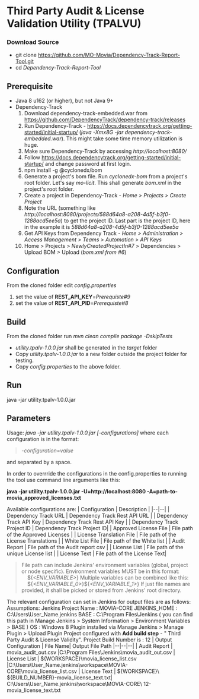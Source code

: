 
# Third Party Audit & License Validation Utility (TPALVU)

### Download Source
 - git clone https://github.com/MO-Movia/Dependency-Track-Report-Tool.git  
 - cd *Dependency-Track-Report-Tool*
 
## Prerequisite
 - Java 8 u162 (or higher), but not Java 9+
 - Dependency-Track
	 1. Download dependency-track-embedded.war from
    https://github.com/DependencyTrack/dependency-track/releases
	 2. Run Dependency-Track - https://docs.dependencytrack.org/getting-started/initial-startup/ (*java -Xmx8G -jar dependency-track-embedded.war*). This might take some time memory utilization is huge.
	 3. Make sure Dependency-Track by accessing *http://localhost:8080/*
	 4. Follow https://docs.dependencytrack.org/getting-started/initial-startup/ and change password at first login.
	 5. npm install -g @cyclonedx/bom
	 6. Generate a project's bom file. Run *cyclonedx-bom* from a project's root folder. Let's say *mo-licit*. This shall generate *bom.xml* in the project's root folder.
	 7. Create a project in Dependency-Track - *Home > Projects > Create Project*
	 8. Note the URL (something like *http://localhost:8080/projects/588d64a8-a208-4d5f-b3f0-1288acd5ee5a*) to get the project ID. Last part is the project ID, here in the example it is  *588d64a8-a208-4d5f-b3f0-1288acd5ee5a*
	 9. Get API Keys from Dependency Track - *Home > Administration > Access Management > Teams > Automation > API Keys*
	 10. Home > Projects > *NewlyCreatedProjectIn#7* > Dependencies > Upload BOM > Upload (*bom.xml from #6*)

## Configuration
From the cloned folder edit *config.properties*

 1. set the value of **REST_API_KEY**=*Prerequiste#9* 
 2. set the value of **REST_API_PID**=*Prerequiste#8*

## Build
From the cloned folder run
*mvn clean compile package -DskipTests*

 - *utility.tpalv-1.0.0.jar* shall be generated in the *target* folder
 - Copy *utility.tpalv-1.0.0.jar* to a new folder outside the project folder for testing.
 - Copy *config.properties* to the above folder.

## Run
java -jar utility.tpalv-1.0.0.jar

## Parameters
Usage: *java -jar utility.tpalv-1.0.0.jar* *[-configurations]*
where each configuration is in the format:
> -*configuration*=*value*

and separated by a space.

In order to overrride the configurations in the config.properties to running the tool use command line arguments like this:

**java -jar utility.tpalv-1.0.0.jar -U=http://localhost:8080 -A=path-to-movia_approved_licenses.txt**

Available configurations are:
| Configuration | Description |
|--|--|
| Dependency Track URL | Dependency Track Rest API URL |
| Dependency Track API Key | Dependency Track Rest API Key |
| Dependency Track Project ID | Dependency Track Project ID|
| Approved License File | File path of the Approved Licenses  |
| License Translation File | File path of the License Translations  |
| White List File | File path of the White list |
| Audit Report | File path of the Audit report csv |
| License List | File path of the unique License list  |
| License Text | File path of the License Text|

> File path can include Jenkins' environment variables (global, project or node specific). 
> Environment variables MUST be in this format:  
> &nbsp;&nbsp;&nbsp;&nbsp;&#36;&#123;*<ENV_VARIABLE>*&#125;
> Multiple variables can be combined like this:  
> &nbsp;&nbsp;&nbsp;&nbsp;&#36;&#123;*<ENV_VARIABLE_0>*&#125;&#36;&#123;*<ENV_VARIABLE_1>*&#125;
> If just file names are provided, it shall be picked or stored from Jenkins' root directory.

The relevant configuration can set in Jenkins for output files are as follows:
Assumptions:
Jenkins Project Name : MOVIA-CORE
JENKINS_HOME : C:\Users\User_Name\.jenkins
BASE : C:\Program Files\Jenkins  ( you can find this path in Manage Jenkins > System Information > Environment Variables > BASE )
OS : Windows 8
Plugin installed via Manage Jenkins > Manage Plugin > Upload Plugin
Project configured with **Add build step** - " Third Party Audit & License Validity".
Project Build Number is : 12
| Output Configuration | File Name| Output File Path
|--|--|--|
| Audit Report | movia_audit_out.csv |C:\Program Files\Jenkins\movia_audit_out.csv
| License List | ${WORKSPACE}\movia_license_list.csv |C:\Users\User_Name\.jenkins\workspace\MOVIA-CORE\movia_license_list.csv
| License Text | ${WORKSPACE}\ ${BUILD_NUMBER}-movia_license_text.txt| C:\Users\User_Name\.jenkins\workspace\MOVIA-CORE\ 12-movia_license_text.txt
